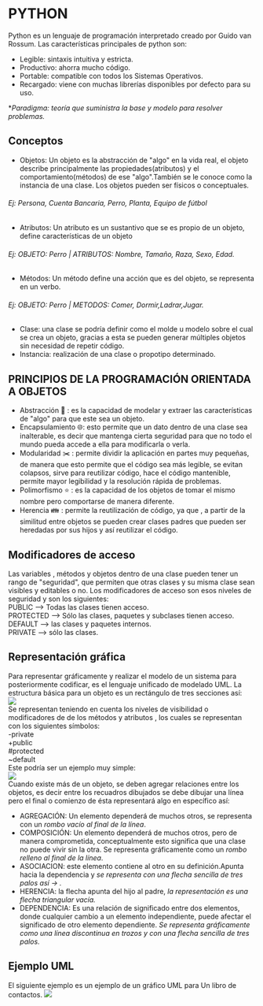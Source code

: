 # PYTHON 
Python es un lenguaje de programación interpretado creado por Guido van Rossum. Las características principales de python son:<br>
- Legible: sintaxis intuitiva y estricta.
- Productivo: ahorra mucho código.
- Portable: compatible con todos los Sistemas Operativos.
- Recargado: viene con muchas librerías disponibles por defecto para su uso.


**Paradigma: teoría que suministra la base y modelo para resolver problemas.*
## Conceptos 
- Objetos: Un objeto es la abstracción de "algo" en la vida real, el objeto describe principalmente las propiedades(atributos) y el comportamiento(métodos) de ese "algo".También se le conoce como la instancia de una clase.
Los objetos pueden ser físicos o conceptuales.
###### Ej: Persona, Cuenta Bancaria, Perro, Planta, Equipo de fútbol
- Atributos: Un atributo es un sustantivo que se es propio de un objeto, define características de un objeto
###### Ej: OBJETO: Perro | ATRIBUTOS: Nombre, Tamaño, Raza, Sexo, Edad.
- Métodos: Un método define una acción que es del objeto, se representa en un verbo. 
###### Ej: OBJETO: Perro | METODOS: Comer, Dormir,Ladrar,Jugar.

- Clase: una clase se podría definir como el molde u modelo sobre el cual se crea un objeto, gracias a esta se pueden generar múltiples objetos sin necesidad de repetir código.
- Instancia: realización de una clase o propotipo determinado. 

## PRINCIPIOS DE LA PROGRAMACIÓN ORIENTADA A OBJETOS
- Abstracción 👀 : es la capacidad de modelar y extraer las características de "algo" para que este sea un objeto. 
- Encapsulamiento 🌐: esto permite que un dato dentro de una clase sea inalterable, es decir que mantenga cierta seguridad para que no todo el mundo pueda accede a ella para modificarla o verla.
- Modularidad ✂️ : permite dividir la aplicación en partes muy pequeñas, de manera que esto permite que el código sea más legible, se evitan colapsos, sirve para reutilizar código, hace el código mantenible, permite mayor legibilidad y la resolución rápida de problemas.
- Polimorfismo ⭐️ : es la capacidad de los objetos de tomar el mismo nombre pero comportarse de manera diferente.
- Herencia 👪 : permite la reutilización de código, ya que , a partir de la similitud entre objetos se pueden crear clases padres que pueden ser heredadas por sus hijos y así reutilizar el código. 

## Modificadores de acceso
Las variables , métodos y objetos dentro de una clase pueden tener un rango de "seguridad", que permiten que otras clases y su misma clase sean visibles y editables o no. Los modificadores de acceso son esos niveles de seguridad y son los siguientes:<br>
PUBLIC --> Todas las clases tienen acceso. <br>
PROTECTED --> Sólo las clases, paquetes y subclases tienen acceso.<br>
DEFAULT --> las clases y paquetes internos.<br>
PRIVATE --> sólo las clases.<br>

## Representación gráfica
Para representar gráficamente y realizar el modelo de un sistema para posteriormente codificar, es el lenguaje unificado de modelado UML.
La estructura básica para un objeto es un rectángulo de tres secciones así:<br>
![](https://github.com/innacroft/Teoria_temas/blob/master/images/uml1.PNG)<br>
Se representan teniendo en cuenta los niveles de visibilidad o modificadores de  de los métodos y atributos , los cuales se representan con los siguientes símbolos:<br>
-private<br>
+public<br>
#protected<br>
~default<br>
Este podría ser un ejemplo muy simple: <br>
![](https://github.com/innacroft/Teoria_temas/blob/master/images/uml2.PNG)<br>
Cuando existe más de un objeto, se deben agregar relaciones entre los objetos, es decir entre los recuadros dibujados se debe dibujar una línea pero el final o comienzo de ésta representará algo en específico así:
- AGREGACIÓN: Un elemento dependerá de muchos otros, se representa con un *rombo vacío al final de la línea*.
- COMPOSICIÓN: Un elemento dependerá de muchos otros, pero de manera comprometida, conceptualmente esto significa que una clase no puede vivir sin la otra. Se representa gráficamente como un *rombo relleno al final de la línea*.
- ASOCIACION: este elemento contiene al otro en su definición.Apunta hacia la dependencia y *se representa con una flecha sencilla de tres palos así -> .*
- HERENCIA: la flecha apunta del hijo al padre, *la representación es una flecha triangular vacía.*
- DEPENDENCIA: Es una relación de significado entre dos elementos, donde cualquier cambio a un elemento independiente, puede afectar el significado de otro elemento dependiente. *Se representa gráficamente como una línea discontinua en trozos y con una flecha sencilla de tres palos.*

## Ejemplo UML
El siguiente ejemplo es  un ejemplo de un gráfico UML para Un libro de contactos. 
![](https://github.com/innacroft/Teoria_temas/blob/master/images/uml2.gif)




